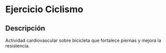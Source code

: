 # Ejercicio Ciclismo

## Descripción
Actividad cardiovascular sobre bicicleta que fortalece piernas y mejora la resistencia.